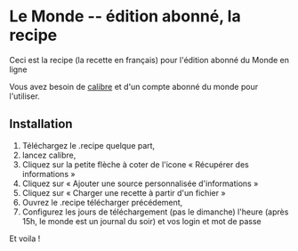 Le Monde -- édition abonné, la recipe
=====================================
Ceci est la recipe (la recette en français) pour l'édition abonné du Monde en ligne

Vous avez besoin de [calibre](http://calibre-ebook.com/) et d'un compte abonné du monde pour l'utiliser. 

Installation
------------
  1. Téléchargez le .recipe quelque part, 
  2. lancez calibre, 
  3. Cliquez sur la petite flèche à coter de l'icone « Récupérer des informations »
  4. Cliquez sur « Ajouter une source personnalisée d'informations »
  5. Cliquez sur « Charger une recette à partir d'un fichier »
  6. Ouvrez le .recipe télécharger précédement,
  7. Configurez les jours de téléchargement (pas le dimanche) l'heure (après 15h, le monde est un journal du soir) et vos login et mot de passe
  
Et voila !
